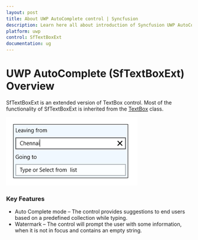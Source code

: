 ```yaml
---
layout: post
title: About UWP AutoComplete control | Syncfusion
description: Learn here all about introduction of Syncfusion UWP AutoComplete (SfTextBoxExt) control, its elements and more.
platform: uwp
control: SfTextBoxExt
documentation: ug
---
```


# UWP AutoComplete (SfTextBoxExt) Overview

SfTextBoxExt is an extended version of TextBox control. Most of the functionality of SfTextBoxExt is inherited from the [TextBox](https://learn.microsoft.com/en-us/uwp/api/Windows.UI.Xaml.Controls.TextBox?redirectedfrom=MSDN&view=winrt-19041) class.

![Overview of SfTextBoxExt control for UWP ](overview_images/uwp-autocomplete-overview.png)

### Key Features

* Auto Complete mode – The control provides suggestions to end users based on a predefined collection while typing.
* Watermark – The control will prompt the user with some information, when it is not in focus and contains an empty string.
